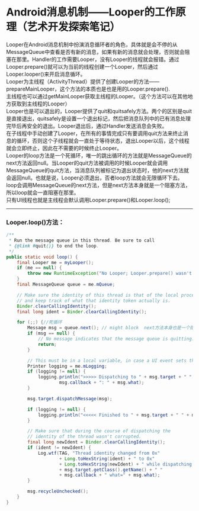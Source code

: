 # Android消息机制——Looper的工作原理（艺术开发探索笔记）
Looper在Android消息机制中扮演消息循环者的角色，具体就是会不停的从MessageQueue中查看是否有新的消息，如果有新的消息就会处理，否则就会阻塞在那里。Handler的工作需要Looper，没有Looper的线程就会报错。通过Looper.prepare()就可以为当前的线程创建一个Looper，然后通过Looper.looper()来开启消息循环。<!--more-->   
Looper为主线程（ActivityThread）提供了创建Looper的方法——prepareMainLooper，这个方法的本质也是也是用的Looper.prepare().   
主线程也可以通过getMainLooper获取主线程的Looper。（这个方法可以在其他地方获取到主线程的Looper）   
Looper也是可以退出的，Looper提供了quit和quitsafely方法。两个的区别是quit是直接退出，quitsafely是设置一个退出标记，然后把消息队列中的已有消息处理完毕后再安全的退出。Looper退出后，通过Handler发送消息会失败。   
在子线程中手动创建了Looper，在所有的事情完成只有要调用quit方法来终止消息的循环，否则这个子线程就会一直处于等待状态，退出Looper以后，这个线程就会立即终止，因此在不需要的时候终止Looper。   
Looper的loop方法是一个死循环，唯一的跳出循环的方法就是MessageQueue的next方法返回null。当Looper的quit方法被调用的时候Looper就会调用MessageQueue的quit方法，当消息队列被标记为退出状态时，他的next方法就会返回null。也就是说，Looper必须退出，否者loop方法就会无限循环下去。loop会调用MessageQueue的next方法，但是next方法本身就是一个阻塞方法，所以loop就会一直阻塞在那里。  
只有UI线程也就是主线程会默认调用Looper.prepare()和Looper.loop();

---

### Looper.loop()方法：
```java
/**
 * Run the message queue in this thread. Be sure to call
 * {@link #quit()} to end the loop.
 */
public static void loop() {
    final Looper me = myLooper();
    if (me == null) {
        throw new RuntimeException("No Looper; Looper.prepare() wasn't called on this thread.");
    }
    final MessageQueue queue = me.mQueue;

    // Make sure the identity of this thread is that of the local process,
    // and keep track of what that identity token actually is.
    Binder.clearCallingIdentity();
    final long ident = Binder.clearCallingIdentity();

    for (;;) {//死循环
        Message msg = queue.next(); // might block  next方法本身也是一个阻塞方法
        if (msg == null) {
            // No message indicates that the message queue is quitting.
            return;
        }

        // This must be in a local variable, in case a UI event sets the logger
        Printer logging = me.mLogging;
        if (logging != null) {
            logging.println(">>>>> Dispatching to " + msg.target + " " +
                    msg.callback + ": " + msg.what);
        }

        msg.target.dispatchMessage(msg);

        if (logging != null) {
            logging.println("<<<<< Finished to " + msg.target + " " + msg.callback);
        }

        // Make sure that during the course of dispatching the
        // identity of the thread wasn't corrupted.
        final long newIdent = Binder.clearCallingIdentity();
        if (ident != newIdent) {
            Log.wtf(TAG, "Thread identity changed from 0x"
                    + Long.toHexString(ident) + " to 0x"
                    + Long.toHexString(newIdent) + " while dispatching to "
                    + msg.target.getClass().getName() + " "
                    + msg.callback + " what=" + msg.what);
        }

        msg.recycleUnchecked();
    }
}
```
